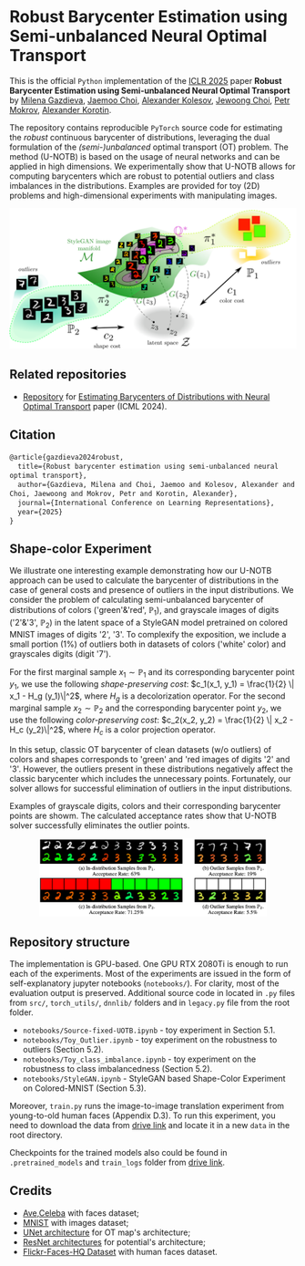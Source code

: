 # Robust Barycenter Estimation using Semi-unbalanced Neural Optimal Transport
This is the official `Python` implementation of the [ICLR 2025](https://iclr.cc) paper **Robust Barycenter Estimation using Semi-unbalanced Neural Optimal Transport** by [Milena Gazdieva](https://scholar.google.com/citations?user=h52_Zx8AAAAJ&hl=en), [Jaemoo Choi](https://scholar.google.com/citations?user=Ba2G6sIAAAAJ&hl=en&oi=ao), [Alexander Kolesov](https://scholar.google.com/citations?user=WyAI_wUAAAAJ&hl=en&oi=ao), [Jewoong Choi](https://scholar.google.com/citations?user=e4ZLjREAAAAJ&hl=en&oi=ao), [Petr Mokrov](https://scholar.google.com/citations?user=CRsi4IkAAAAJ&hl=en&oi=ao), [Alexander Korotin](https://scholar.google.ru/citations?user=1rIIvjAAAAAJ&hl=en).

The repository contains reproducible `PyTorch` source code for estimating the *robust* continuous barycenter of distributions, leveraging the dual formulation of the *(semi-)unbalanced* optimal transport (OT) problem. The method (U-NOTB) is based on the usage of neural networks and can be applied in high dimensions. We experimentally show that U-NOTB allows for computing barycenters which are robust to potential outliers and class imbalances in the distributions. Examples are provided for toy (2D) problems and high-dimensional experiments with manipulating images.

<p align="center"><img src="pics/ubary300.png" width="700" /></p>

## Related repositories

- [Repository](https://github.com/justkolesov/NOTBarycenters) for [Estimating Barycenters of Distributions with Neural Optimal Transport](https://icml.cc/virtual/2024/poster/32654) paper (ICML 2024).

## Citation
```
@article{gazdieva2024robust,
  title={Robust barycenter estimation using semi-unbalanced neural optimal transport},
  author={Gazdieva, Milena and Choi, Jaemoo and Kolesov, Alexander and Choi, Jaewoong and Mokrov, Petr and Korotin, Alexander},
  journal={International Conference on Learning Representations},
  year={2025}
}
```
## Shape-color Experiment

We illustrate one interesting example demonstrating how our U-NOTB approach can be used to calculate the barycenter of distributions in the case of general costs and presence of outliers in the input distributions. We consider the problem of calculating semi-unbalanced barycenter of distributions of colors ('green'&'red', $\mathbb{P}_1$), and grayscale images of digits ('2'&'3', $\mathbb{P}_2$) in the latent space of a StyleGAN model pretrained on colored MNIST images of digits '2', '3'. To complexify the exposition, we include a small portion (1%) of outliers both in datasets of colors ('white' color) and grayscales digits (digit '7').

For the first marginal sample $x_1\sim \mathbb{P}_1$ and its corresponding barycenter point $y_1$, we use the following *shape-preserving cost*: $c_1(x_1, y_1) = \frac{1}{2} \| x_1 - H_g (y_1)\|^2$, where $H_g$ is a decolorization operator. For the second marginal sample $x_2 \sim \mathbb{P}_2$ and the corresponding barycenter point $y_2$, we use the following *color-preserving cost*: $c_2(x_2, y_2) = \frac{1}{2} \| x_2 - H_c (y_2)\|^2$, where $H_c$ is a color projection operator.

In this setup, classic OT barycenter of clean datasets (w/o outliers) of colors and shapes corresponds to 'green' and 'red images of digits '2' and '3'. However, the outliers present in these distributions negatively affect the classic barycenter which includes the unnecessary points. Fortunately, our solver allows for successful elimination of outliers in the input distributions.

Examples of grayscale digits, colors and their corresponding barycenter points are showm. The calculated acceptance rates show that U-NOTB solver successfully eliminates the outlier points.

<p align="center"><img src="pics/shape-color.png" width="400" /></p>


## Repository structure
The implementation is GPU-based. One GPU RTX 2080Ti is enough to run each of the experiments. Most of the experiments are issued in the form of self-explanatory jupyter notebooks (`notebooks/`). For clarity, most of the evaluation output is preserved. Additional source code in located in `.py` files from `src/`, `torch_utils/`, `dnnlib/` folders and in `legacy.py` file from the root folder.

- `notebooks/Source-fixed-UOTB.ipynb` - toy experiment in Section 5.1.
- `notebooks/Toy_Outlier.ipynb` - toy experiment on the robustness to outliers (Section 5.2).
- `notebooks/Toy_class_imbalance.ipynb` - toy experiment on the robustness to class imbalancedness (Section 5.2).
- `notebooks/StyleGAN.ipynb` - StyleGAN based Shape-Color Experiment on Colored-MNIST (Section 5.3).

Moreover, `train.py` runs the image-to-image translation experiment from young-to-old human faces (Appendix D.3). To run this experiment, you need to download the data from [drive link](https://www.dropbox.com/scl/fo/0z0eusjd00k4fjspil2n3/AJecW5iPqucQL0LaTseIIds?rlkey=ew2pbj89vxc42726snu77fhqk&st=smfg1eqy&dl=0) and locate it in a new `data` in the root directory.

Checkpoints for the trained models also could be found in `.pretrained_models` and `train_logs` folder from [drive link](https://www.dropbox.com/scl/fo/0z0eusjd00k4fjspil2n3/AJecW5iPqucQL0LaTseIIds?rlkey=ew2pbj89vxc42726snu77fhqk&st=smfg1eqy&dl=0).

## Credits

- [Ave,Celeba](https://disk.yandex.ru/d/3jdMxB789v936Q) with faces dataset;
- [MNIST](https://yann.lecun.com/exdb/mnist) with images dataset;
- [UNet architecture](https://github.com/milesial/Pytorch-UNet) for OT map's architecture;
- [ResNet architectures](https://github.com/harryliew/WGAN-QC) for potential's architecture;
- [Flickr-Faces-HQ Dataset](https://github.com/NVlabs/ffhq-dataset) with human faces dataset.